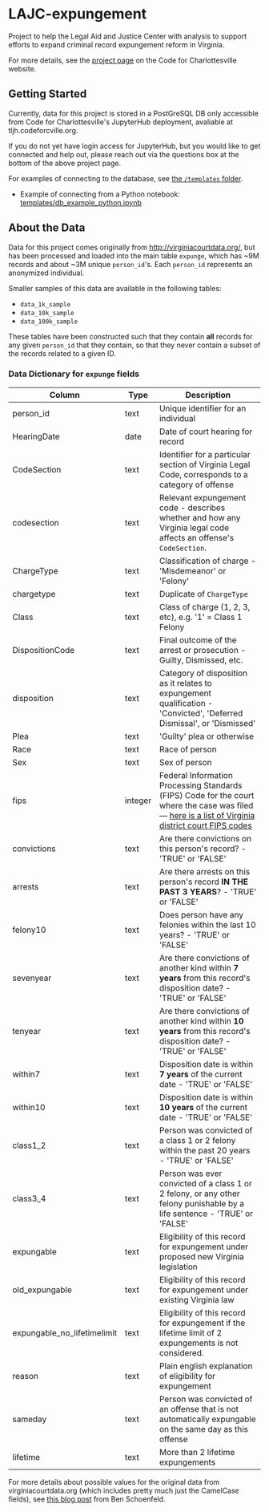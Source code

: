 # LAJC-expungement

Project to help the Legal Aid and Justice Center with analysis to support efforts to expand criminal record expungement reform in Virginia.

For more details, see the [project page](https://www.codeforcville.org/lajc-expungement) on the Code for Charlottesville website. 

## Getting Started

Currently, data for this project is stored in a PostGreSQL DB only accessible from Code for Charlottesville's JupyterHub deployment, avaliable at tljh.codeforcville.org. 

If you do not yet have login access for JupyterHub, but you would like to get connected and help out, please reach out via the questions box at the bottom of the above project page. 

For examples of connecting to the database, see [the `/templates` folder](templates). 

- Example of connecting from a Python notebook: [templates/db_example_python.ipynb](templates/db_example_python.ipynb)

## About the Data

Data for this project comes originally from http://virginiacourtdata.org/, but has been processed and loaded into the main table `expunge`, which has ~9M records and about ~3M unique `person_id`'s. Each `person_id` represents an anonymized individual. 

Smaller samples of this data are available in the following tables: 
- `data_1k_sample`
- `data_10k_sample`
- `data_100k_sample`

These tables have been constructed such that they contain **all** records for any given `person_id` that they contain, so that they never contain a subset of the records related to a given ID. 

### Data Dictionary for `expunge` fields

| Column | Type | Description |
| ------ | ---- | ----------- |
| person_id | text | Unique identifier for an individual |
| HearingDate | date | Date of court hearing for record |
| CodeSection | text | Identifier for a particular section of Virginia Legal Code, corresponds to a category of offense |
| codesection | text | Relevant expungement code - describes whether and how any Virginia legal code affects an offense's `CodeSection`. |
| ChargeType | text | Classification of charge - 'Misdemeanor' or 'Felony' |
| chargetype | text | Duplicate of `ChargeType` |
| Class | text | Class of charge (1, 2, 3, etc), e.g. '1' = Class 1 Felony |
| DispositionCode | text | Final outcome of the arrest or prosecution - Guilty, Dismissed, etc. |
| disposition | text | Category of disposition as it relates to expungement qualification - 'Convicted', 'Deferred Dismissal', or 'Dismissed' |
| Plea | text | 'Guilty' plea or otherwise |
| Race | text | Race of person |
| Sex | text | Sex of person |
| fips | integer | Federal Information Processing Standards (FIPS) Code for the court where the case was filed — [here is a list of Virginia district court FIPS codes](https://github.com/bschoenfeld/virginia-court-data-analysis/blob/master/data/district_courts.csv) |
| convictions | text | Are there convictions on this person's record? - 'TRUE' or 'FALSE' |
| arrests | text | Are there arrests on this person's record **IN THE PAST 3 YEARS**? - 'TRUE' or 'FALSE' |
| felony10 | text | Does person have any felonies within the last 10 years? - 'TRUE' or 'FALSE' |
| sevenyear | text | Are there convictions of another kind within **7 years** from this record's disposition date? - 'TRUE' or 'FALSE' |
| tenyear | text | Are there convictions of another kind within **10 years** from this record's disposition date? - 'TRUE' or 'FALSE' |
| within7 | text | Disposition date is within **7 years** of the current date - 'TRUE' or 'FALSE' |
| within10 | text | Disposition date is within **10 years** of the current date - 'TRUE' or 'FALSE' |
| class1_2 | text | Person was convicted of a class 1 or 2 felony within the past 20 years - 'TRUE' or 'FALSE' |
| class3_4 | text | Person was ever convicted of a class 1 or 2 felony, or any other felony punishable by a life sentence - 'TRUE' or 'FALSE' |
| expungable | text | Eligibility of this record for expungement under proposed new Virginia legislation |
| old_expungable | text | Eligibility of this record for expungement under existing Virginia law |
| expungable_no_lifetimelimit | text | Eligibility of this record for expungement if the lifetime limit of 2 expungements is not considered. |
| reason | text | Plain english explanation of eligibility for expungement |
| sameday | text | Person was convicted of an offense that is not automatically expungable on the same day as this offense |
| lifetime | text | More than 2 lifetime expungements |

For more details about possible values for the original data from virginiacourtdata.org (which includes pretty much just the CamelCase fields), see [this blog post](https://virginiacourtdata.medium.com/virginia-court-data-fields-e224a9a41e15#.qkeo5r6ds) from Ben Schoenfeld. 
